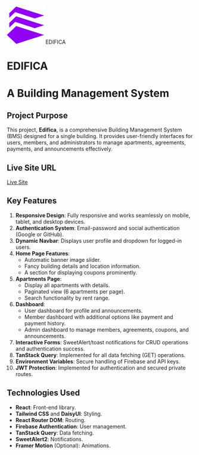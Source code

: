 <img src="src/assets/logo/edifica-logo.png" alt="Carvex Logo" width="100px"> EDIFICA

# EDIFICA
# A Building Management System

## Project Purpose
This project, **Edifica**, is a comprehensive Building Management System (BMS) designed for a single building. It provides user-friendly interfaces for users, members, and administrators to manage apartments, agreements, payments, and announcements effectively.

## Live Site URL
[Live Site](https://edificaa.netlify.app)

## Key Features
1. **Responsive Design**: Fully responsive and works seamlessly on mobile, tablet, and desktop devices.
2. **Authentication System**: Email-password and social authentication (Google or GitHub).
3. **Dynamic Navbar**: Displays user profile and dropdown for logged-in users.
4. **Home Page Features**:
   - Automatic banner image slider.
   - Fancy building details and location information.
   - A section for displaying coupons prominently.
5. **Apartments Page**:
   - Display all apartments with details.
   - Paginated view (6 apartments per page).
   - Search functionality by rent range.
6. **Dashboard**:
   - User dashboard for profile and announcements.
   - Member dashboard with additional options like payment and payment history.
   - Admin dashboard to manage members, agreements, coupons, and announcements.
7. **Interactive Forms**: SweetAlert/toast notifications for CRUD operations and authentication success.
8. **TanStack Query**: Implemented for all data fetching (GET) operations.
9. **Environment Variables**: Secure handling of Firebase and API keys.
10. **JWT Protection**: Implemented for authentication and secured private routes.

## Technologies Used
- **React**: Front-end library.
- **Tailwind CSS** and **DaisyUI**: Styling.
- **React Router DOM**: Routing.
- **Firebase Authentication**: User management.
- **TanStack Query**: Data fetching.
- **SweetAlert2**: Notifications.
- **Framer Motion** (Optional): Animations.